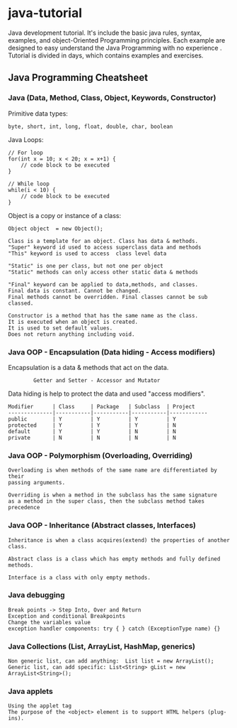 java-tutorial
=============

Java development tutorial. It's include the basic java rules, syntax, examples, and object-Oriented Programming principles. Each example are designed to easy understand the Java Programming with no experience . Tutorial is divided in days, which contains examples and exercises.


Java Programming Cheatsheet
---------------------------

### Java (Data, Method, Class, Object, Keywords, Constructor)

Primitive data types: 

	byte, short, int, long, float, double, char, boolean 

Java Loops:

	// For loop
	for(int x = 10; x < 20; x = x+1) {
		// code block to be executed
	}
	
	// While loop
	while(i < 10) {
		// code block to be executed
	}
	
Object is a copy or instance of a class:

	Object object  = new Object();
	
	Class is a template for an object. Class has data & methods.
	"Super" keyword id used to access superclass data and methods
	"This" keyword is used to access  class level data

	"Static" is one per class, but not one per object 
	"Static" methods can only access other static data & methods

	"Final" keyword can be applied to data,methods, and classes.
	Final data is constant. Cannot be changed.
	Final methods cannot be overridden. Final classes cannot be sub classed.

	Constructor is a method that has the same name as the class.
	It is executed when an object is created.
	It is used to set default values.
	Does not return anything including void.


### Java OOP - Encapsulation (Data hiding - Access modifiers)

Encapsulation is a data & methods that act on the data.

            Getter and Setter - Accessor and Mutator

Data hiding is help to protect the data and used "access modifiers".
	
	Modifier      |	Class 	  | Package   | Subclass  | Project   
	--------------|-----------|-----------|-----------|------------
	public	      | Y     	  | Y	      | Y         | Y
	protected     |	Y     	  | Y	      | Y         | N
	default       |	Y     	  | Y	      | N         | N
	private	      |	N     	  | N	      | N         | N
	

### Java OOP - Polymorphism (Overloading, Overriding)

	Overloading is when methods of the same name are differentiated by their 
	passing arguments.

	Overriding is when a method in the subclass has the same signature 
	as a method in the super class, then the subclass method takes precedence

### Java OOP - Inheritance (Abstract classes, Interfaces)

	Inheritance is when a class acquires(extend) the properties of another class.

	Abstract class is a class which has empty methods and fully defined methods.

	Interface is a class with only empty methods.

### Java debugging

	Break points -> Step Into, Over and Return
	Exception and conditional Breakpoints
	Change the variables value
	exception handler components: try { } catch (ExceptionType name) {}

### Java Collections (List, ArrayList, HashMap, generics)

	Non generic list, can add anything:  List list = new ArrayList();
	Generic list, can add specific: List<String> gList = new ArrayList<String>();


### Java applets

	Using the applet tag
	The purpose of the <object> element is to support HTML helpers (plug-ins).
